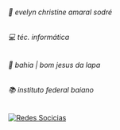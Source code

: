 ###### 🎀 evelyn christine amaral sodré
###### 💻 téc. informática
###### 🌱 bahia | bom jesus da lapa
###### 📚 instituto federal baiano

[![Redes Socicias](https://img.shields.io/badge/Spotify-1ED760?&style=for-the-badge&logo=spotify&logoColor=white
)](https://open.spotify.com/playlist/2QPs5RkUVeOk4b3jxbUPQu)
